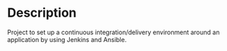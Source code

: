 # Description

Project to set up a continuous integration/delivery environment around an application by using Jenkins and Ansible. 
